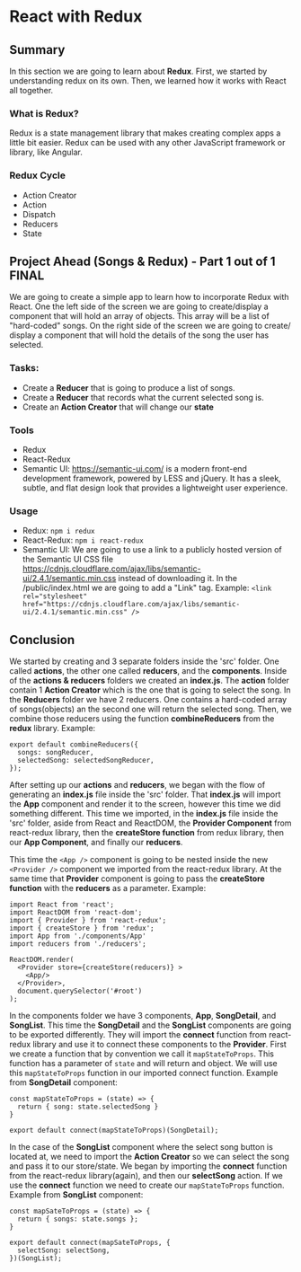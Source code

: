# React with Redux

## Summary
In this section we are going to learn about **Redux**. First, we started by understanding redux on its own. Then, we learned how it works with React all together.

### What is Redux?
Redux is a state management library that makes creating complex apps a little bit easier. Redux can be used with any other JavaScript framework or library, like Angular.

### Redux Cycle
- Action Creator
- Action
- Dispatch
- Reducers
- State


## Project Ahead (Songs & Redux) - Part 1 out of 1 FINAL
We are going to create a simple app to learn how to incorporate Redux with React. One the left side of the screen we are going to create/display a component that will hold an array of objects. This array will be a list of "hard-coded" songs. On the right side of the screen we are going to create/ display a component that will hold the details of the song the user has selected.

### Tasks:
- Create a **Reducer** that is going to produce a list of songs.
- Create a **Reducer** that records what the current selected song is.
- Create an **Action Creator** that will change our **state**

### Tools
- Redux
- React-Redux 
- Semantic UI: https://semantic-ui.com/ is a modern front-end development framework, powered by LESS and jQuery. It has a sleek, subtle, and flat design look that provides a lightweight user experience.


### Usage
- Redux: `npm i redux`
- React-Redux: `npm i react-redux`
- Semantic UI: We are going to use a link to a publicly hosted version of the Semantic UI CSS file https://cdnjs.cloudflare.com/ajax/libs/semantic-ui/2.4.1/semantic.min.css instead of downloading it. In the /public/index.html we are going to add a "Link" tag. Example: `<link rel="stylesheet" href="https://cdnjs.cloudflare.com/ajax/libs/semantic-ui/2.4.1/semantic.min.css" />`

## Conclusion
We started by creating and 3 separate folders inside the 'src' folder. One called **actions**, the other one called **reducers**, and the **components**. Inside of the **actions & reducers** folders we created an **index.js**. The **action** folder contain 1 **Action Creator** which is the one that is going to select the song. In the **Reducers** folder we have 2 reducers. One contains a hard-coded array of songs(objects) an the second one will return the selected song. Then, we combine those reducers using the function **combineReducers** from the **redux** library. Example:
```
export default combineReducers({
  songs: songReducer,
  selectedSong: selectedSongReducer,
});
```

After setting up our **actions** and **reducers**, we began with the flow of generating an **index.js** file inside the 'src' folder. That **index.js** will import the **App** component and render it to the screen, however this time we did something different. This time we imported, in the **index.js** file inside the 'src' folder, aside from React and ReactDOM, the **Provider Component** from react-redux library, then the **createStore function** from redux library, then our **App Component**, and finally our **reducers**. 

This time the `<App />` component is going to be nested inside the new `<Provider />` component we imported from the react-redux library. At the same time that **Provider** component is going to pass the **createStore function** with the **reducers** as a parameter. Example:
```
import React from 'react';
import ReactDOM from 'react-dom';
import { Provider } from 'react-redux';
import { createStore } from 'redux';
import App from './components/App'
import reducers from './reducers';

ReactDOM.render(
  <Provider store={createStore(reducers)} >
    <App/>
  </Provider>,
  document.querySelector('#root')
);
```
In the components folder we have 3 components, **App**, **SongDetail**, and **SongList**. This time the **SongDetail** and the **SongList** components are going to be exported differently. They will import the **connect** function from react-redux library and use it to connect these components to the **Provider**. First we create a function that by convention we call it `mapStateToProps`. This function has a parameter of `state` and will return and object. We will use this `mapStateToProps` function in our imported connect function. Example from **SongDetail** component:
```
const mapStateToProps = (state) => {
  return { song: state.selectedSong }
}

export default connect(mapStateToProps)(SongDetail);
```

In the case of the **SongList** component where the select song button is located at, we need to import the **Action Creator** so we can select the song and pass it to our store/state. We began by importing the **connect** function from the react-redux library(again), and then our **selectSong** action. If we use the **connect** function we need to create our `mapStateToProps` function.
Example from **SongList** component: 
```
const mapSateToProps = (state) => {
  return { songs: state.songs };
}

export default connect(mapSateToProps, {
  selectSong: selectSong,
})(SongList);
```

